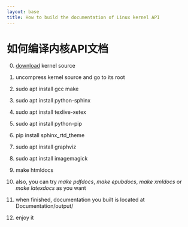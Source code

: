 ```yaml
---
layout: base
title: How to build the documentation of Linux kernel API
---
```


# 如何编译内核API文档

0. [download](https://www.kernel.org/) kernel source

1. uncompress kernel source and go to its root

2. sudo apt install gcc make

3. sudo apt install python-sphinx

4. sudo apt install texlive-xetex

5. sudo apt install python-pip

6. pip install sphinx_rtd_theme

7. sudo apt install graphviz

8. sudo apt install imagemagick

9. make htmldocs

10. also, you can try *make pdfdocs*, *make epubdocs*, *make xmldocs* or *make latexdocs* as you want

11. when finished, documentation you built is located at Documentation/output/

12. enjoy it
